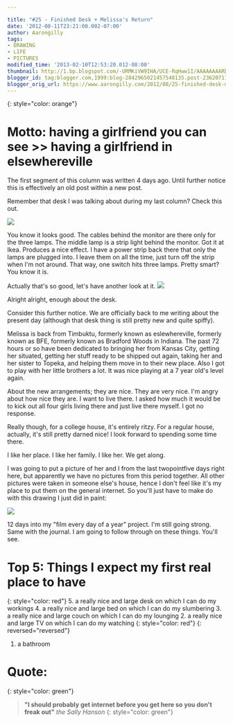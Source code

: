 ```yaml
---

title: "#25 - Finished Desk + Melissa's Return"
date: '2012-08-11T23:21:00.002-07:00'
author: Aarongilly
tags:
- DRAWING
- LIFE
- PICTURES
modified_time: '2013-02-10T12:53:20.012-08:00'
thumbnail: http://1.bp.blogspot.com/-URMKiVW9IHA/UCE-RqHww1I/AAAAAAAARD8/-ssS0lU6p0o/s72-c/IMG_20120806_141242.jpg
blogger_id: tag:blogger.com,1999:blog-2842965021457548135.post-2362071701850491794
blogger_orig_url: https://www.aarongilly.com/2012/08/25-finished-desk-melissas-return.html
---
```


{: style="color: orange"}
# Motto: having a girlfriend you can see >> having a girlfriend in elsewhereville

The first segment of this column was written 4 days ago. Until further notice this is effectively an old post within a new post.

Remember that desk I was talking about during my last column? Check this out.

![](https://lh3.googleusercontent.com/pw/ACtC-3eXh9x77-_etxhbfGYe8A7SzIDOlJAGn6z0LX07Jzr9_BprNW6QrShNT7qQlLgPF8n7rSkZFLZHGPWRERi6EGpH3oTC3rlyhQUDj6PD8thJUNZ3dueB4ia3dhAtpbJ8FPJnGkM8G-KSEGpxqwL3Q2s4fA=w979-h734-no?authuser=0)

You know it looks good. The cables behind the monitor are there only for the three lamps. The middle lamp is a strip light behind the monitor. Got it at Ikea. Produces a nice effect. I have a power strip back there that only the lamps are plugged into. I leave them on all the time, just turn off the strip when I'm not around. That way, one switch hits three lamps. Pretty smart? You know it is.

Actually that's so good, let's have another look at it.
![](https://lh3.googleusercontent.com/pw/ACtC-3ebyDaYMY8MyaM6KpLfANTBtchIpc0j16C0H2QZ7HKjW2WElxQdT-FnP98aTDkVGlxNF5UJag3U3OZKP6cYpoZv4pQ6_xeUJBKHK3gD1VKYTxXJduU2n9KNsSTZKtGQZtzcUCgFf46v6Yc9gP1tQa6epA=w979-h734-no?authuser=0)

Alright alright, enough about the desk.

Consider this further notice. We are officially back to me writing about the present day (although that desk thing is still pretty new and quite spiffy). 

Melissa is back from Timbuktu, formerly known as eslewhereville, formerly known as BFE, formerly known as Bradford Woods in Indiana. The past 72 hours or so have been dedicated to bringing her from Kansas City, getting her situated, getting her stuff ready to be shipped out again, taking her and her sister to Topeka, and helping them move in to their new place. Also I got to play with her little brothers a lot. It was nice playing at a 7 year old's level again. 

About the new arrangements; they are nice. They are very nice. I'm angry about how nice they are. I want to live there. I asked how much it would be to kick out all four girls living there and just live there myself. I got no response. 

Really though, for a college house, it's entirely ritzy. For a regular house, actually, it's still pretty darned nice! I look forward to spending some time there.

I like her place.
I like her family.
I like her.
We get along.

I was going to put a picture of her and I from the last twopointfive days right here, but apparently we have no pictures from this period together. All other pictures were taken in someone else's house, hence I don't feel like it's my place to put them on the general internet. So you'll just have to make do with this drawing I just did in paint:

![](https://lh3.googleusercontent.com/pw/ACtC-3dS3ZldmilAdfaX8STpCWoU4n5oY7PBzWOi-kl9QV4JQt7VK9h1-A8EmJ7ctmhKS_vOMN0_DdU6PwHKZasycHR6G0iK5jZUj-bU252iXRAEgk0yqt385YtB6Trm_mbTqC-tY0VActJzvLsH9VHcg8ZdFA=w743-h734-no?authuser=0)

12 days into my "film every day of a year" project. I'm still going strong. Same with the journal. I am going to follow through on these things. You'll see.

# Top 5: Things I expect my first real place to have
{: style="color: red"}
5. a really nice and large desk on which I can do my workings
4. a really nice and large bed on which I can do my slumbering
3. a really nice and large couch on which I can do my lounging
2. a really nice and large TV on which I can do my watching
{: style="color: red"}
{: reversed="reversed"}
1. a bathroom

# Quote:
{: style="color: green"}
> **"I should probably get internet before you get here so you don't freak out"**
<cite>the Sally Hanson</cite>
{: style="color: green"}
